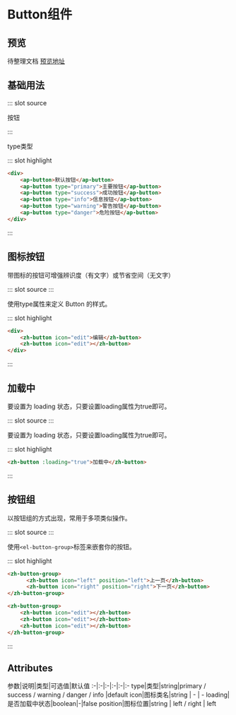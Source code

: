 # Button组件
## 预览
待整理文档 [预览地址](https://wsmjz.github.io/ui-demo)
## 基础用法
<demo-block>
::: slot source
<p>按钮</p>
:::

type类型

::: slot highlight
```html
<div>
    <ap-button>默认按钮</ap-button>
    <ap-button type="primary">主要按钮</ap-button>
    <ap-button type="success">成功按钮</ap-button>
    <ap-button type="info">信息按钮</ap-button>
    <ap-button type="warning">警告按钮</ap-button>
    <ap-button type="danger">危险按钮</ap-button>
</div>
```
:::
</demo-block>

## 图标按钮
带图标的按钮可增强辨识度（有文字）或节省空间（无文字）

<demo-block>
::: slot source
<button-test2></button-test2>
:::

使用type属性来定义 Button 的样式。

::: slot highlight
```html
<div>
    <zh-button icon="edit">编辑</zh-button>
    <zh-button icon="edit"></zh-button>
</div>
```
:::
</demo-block>

## 加载中

要设置为 loading 状态，只要设置loading属性为true即可。

<demo-block>
::: slot source
<button-test3></button-test3>
:::

要设置为 loading 状态，只要设置loading属性为true即可。

::: slot highlight
```html
<zh-button :loading="true">加载中</zh-button>
```
:::
</demo-block>


## 按钮组
以按钮组的方式出现，常用于多项类似操作。


<demo-block>
::: slot source
<button-test4></button-test4>
:::

使用`<el-button-group>`标签来嵌套你的按钮。

::: slot highlight
```html
<zh-button-group>
      <zh-button icon="left" position="left">上一页</zh-button>
      <zh-button icon="right" position="right">下一页</zh-button>
</zh-button-group>

<zh-button-group>
    <zh-button icon="edit"></zh-button>
    <zh-button icon="edit"></zh-button>
    <zh-button icon="edit"></zh-button>
</zh-button-group>
```
:::
</demo-block>

## Attributes
参数|说明|类型|可选值|默认值
:-|:-|:-|:-|:-|:-
type|类型|string|primary / success / warning / danger / info |default
icon|图标类名|string | - | -
loading|是否加载中状态|boolean|-|false
position|图标位置|string | left / right | left